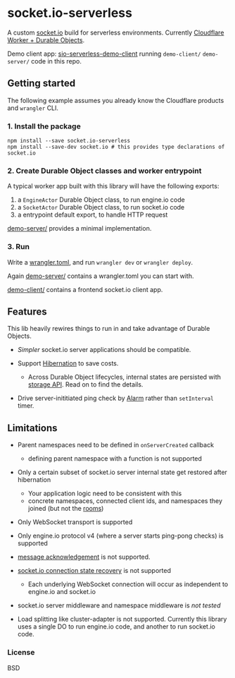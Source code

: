 # socket.io-serverless

A custom [socket.io](https://socket.io/) build for serverless environments. Currently [Cloudflare Worker + Durable Objects](https://developers.cloudflare.com/durable-objects/).

Demo client app: [sio-serverless-demo-client](https://sio-serverless-demo-client.ihate.work) running `demo-client/` `demo-server/` code in this repo.

## Getting started

The following example assumes you already know the Cloudflare products and `wrangler` CLI.

### 1. Install the package

```
npm install --save socket.io-serverless
npm install --save-dev socket.io # this provides type declarations of socket.io
```

### 2. Create Durable Object classes and worker entrypoint

A typical worker app built with this library will have the following exports:

1. a `EngineActor` Durable Object class, to run engine.io code
2. a `SocketActor` Durable Object class, to run socket.io code
3. a entrypoint default export, to handle HTTP request

[demo-server/](https://github.com/jokester/socket.io-serverless/tree/main/demo-server) provides a minimal implementation.

### 3. Run

Write a [wrangler.toml](https://developers.cloudflare.com/workers/wrangler/configuration/), and run `wrangler dev` or `wrangler deploy`.

Again [demo-server/](https://github.com/jokester/socket.io-serverless/tree/main/demo-server) contains a wrangler.toml you can start with.

[demo-client/](https://github.com/jokester/socket.io-serverless/tree/main/demo-client) contains a frontend socket.io client app.

## Features

This lib heavily rewires things to run in and take advantage of Durable Objects.

- *Simpler* socket.io server applications should be compatible.

- Support [Hibernation](https://developers.cloudflare.com/durable-objects/examples/websocket-hibernation-server/) to save costs.
    - Across Durable Object lifecycles, internal states are persisted with [storage API](https://developers.cloudflare.com/durable-objects/api/storage-api/). Read on to find the details.

- Drive server-inititiated ping check by [Alarm](https://developers.cloudflare.com/durable-objects/api/alarms/) rather than `setInterval` timer.

## Limitations

- Parent namespaces need to be defined in `onServerCreated` callback
    - defining parent namespace with a function is not supported

- Only a certain subset of socket.io server internal state get restored after hibernation
    - Your application logic need to be consistent with this
    - concrete namespaces, connected client ids, and namespaces they joined (but not the [rooms](https://socket.io/docs/v4/rooms/))

<!-- otherwise they won't be recovered after hibernation -->

- Only WebSocket transport is supported

- Only engine.io protocol v4 (where a server starts ping-pong checks) is supported

- [message acknowledgement](https://socket.io/docs/v4/emitting-events/#acknowledgements) is not supported.

<!--
- due to possible hibernation it's hard to do right
- it's better to not expect a transport to provide application-level ACK anyway
-->

- [socket.io connection state recovery](https://socket.io/docs/v4/tutorial/step-6) is not supported
    - Each underlying WebSocket connection will occur as independent to engine.io and socket.io

- socket.io server middleware and namespace middleware is *not tested*

 <!-- Allowing so would make it impossible to hydrate in new DO lifetime // TODO: really? -->

- Load splitting like cluster-adapter is not supported. Currently this library uses a single DO to run engine.io code, and another to run socket.io code.

<!-- Unlike other harder limitations the last 2 should be doable. I just don't have a plan yet -->

<!-- less important ?

- engine.io server middleware
- engine.io Server and socket.io Server support much fewer options

-->

### License

BSD

